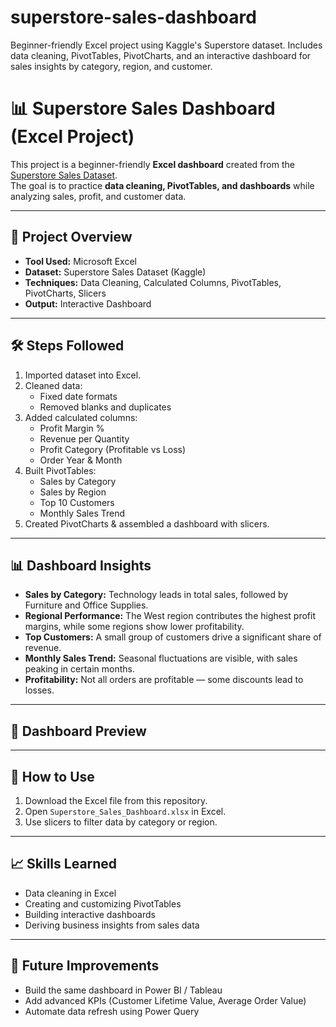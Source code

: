 # superstore-sales-dashboard
Beginner-friendly Excel project using Kaggle's Superstore dataset. Includes data cleaning, PivotTables, PivotCharts, and an interactive dashboard for sales insights by category, region, and customer.
# 📊 Superstore Sales Dashboard (Excel Project)

This project is a beginner-friendly **Excel dashboard** created from the [Superstore Sales Dataset](https://www.kaggle.com/datasets/vivek468/superstore-dataset-final).  
The goal is to practice **data cleaning, PivotTables, and dashboards** while analyzing sales, profit, and customer data.

---

## 📂 Project Overview
- **Tool Used:** Microsoft Excel
- **Dataset:** Superstore Sales Dataset (Kaggle)
- **Techniques:** Data Cleaning, Calculated Columns, PivotTables, PivotCharts, Slicers
- **Output:** Interactive Dashboard

---

## 🛠️ Steps Followed
1. Imported dataset into Excel.
2. Cleaned data:
   - Fixed date formats
   - Removed blanks and duplicates
3. Added calculated columns:
   - Profit Margin %
   - Revenue per Quantity
   - Profit Category (Profitable vs Loss)
   - Order Year & Month
4. Built PivotTables:
   - Sales by Category
   - Sales by Region
   - Top 10 Customers
   - Monthly Sales Trend
5. Created PivotCharts & assembled a dashboard with slicers.

---

## 📊 Dashboard Insights
- **Sales by Category:** Technology leads in total sales, followed by Furniture and Office Supplies.  
- **Regional Performance:** The West region contributes the highest profit margins, while some regions show lower profitability.  
- **Top Customers:** A small group of customers drive a significant share of revenue.  
- **Monthly Sales Trend:** Seasonal fluctuations are visible, with sales peaking in certain months.  
- **Profitability:** Not all orders are profitable — some discounts lead to losses.

---

## 📸 Dashboard Preview


---

## 🚀 How to Use
1. Download the Excel file from this repository.
2. Open `Superstore_Sales_Dashboard.xlsx` in Excel.
3. Use slicers to filter data by category or region.

---

## 📈 Skills Learned
- Data cleaning in Excel
- Creating and customizing PivotTables
- Building interactive dashboards
- Deriving business insights from sales data

---

## 📌 Future Improvements
- Build the same dashboard in Power BI / Tableau
- Add advanced KPIs (Customer Lifetime Value, Average Order Value)
- Automate data refresh using Power Query
